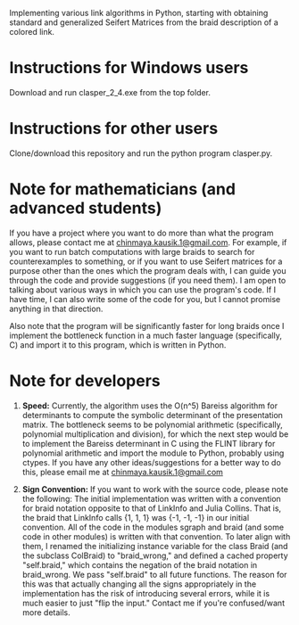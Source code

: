 Implementing various link algorithms in Python, starting with obtaining standard and generalized Seifert Matrices from the braid description of a colored link.

# Instructions for Windows users

Download and run clasper_2_4.exe from the top folder.

# Instructions for other users

Clone/download this repository and run the python program clasper.py.

# Note for mathematicians (and advanced students)

If you have a project where you want to do more than what the program allows, please contact me at chinmaya.kausik.1@gmail.com. For example, if you want to run batch computations with large braids to search for counterexamples to something, or if you want to use Seifert matrices for a purpose other than the ones which the program deals with, I can guide you through the code and provide suggestions (if you need them). I am open to talking about various ways in which you can use the program's code. If I have time, I can also write some of the code for you, but I cannot promise anything in that direction. 

Also note that the program will be significantly faster for long braids once I implement the bottleneck function in a much faster language (specifically, C) and import it to this program, which is written in Python. 

# Note for developers

1. **Speed:** Currently, the algorithm uses the O(n^5) Bareiss algorithm for determinants to compute the symbolic determinant of the presentation matrix. The bottleneck seems to be polynomial arithmetic (specifically, polynomial multiplication and division), for which the next step would be to implement the Bareiss determinant in C using the FLINT library for polynomial arithmetic and import the module to Python, probably using ctypes. If you have any other ideas/suggestions for a better way to do this, please email me at chinmaya.kausik.1@gmail.com

2. **Sign Convention:** 
If you want to work with the source code, please note the following: The initial implementation was written with a convention for braid notation opposite to that of LinkInfo and Julia Collins. That is, the braid that LinkInfo calls {1, 1, 1} was {-1, -1, -1} in our initial convention. All of the code in the modules sgraph and braid (and some code in other modules) is written with that convention. To later align with them, I renamed the initializing instance variable for the class Braid (and the subclass ColBraid) to "braid_wrong," and defined a cached property "self.braid," which contains the negation of the braid notation in braid_wrong. We pass "self.braid" to all future functions. The reason for this was that actually changing all the signs appropriately in the implementation has the risk of introducing several errors, while it is much easier to just "flip the input." Contact me if you're confused/want more details.
